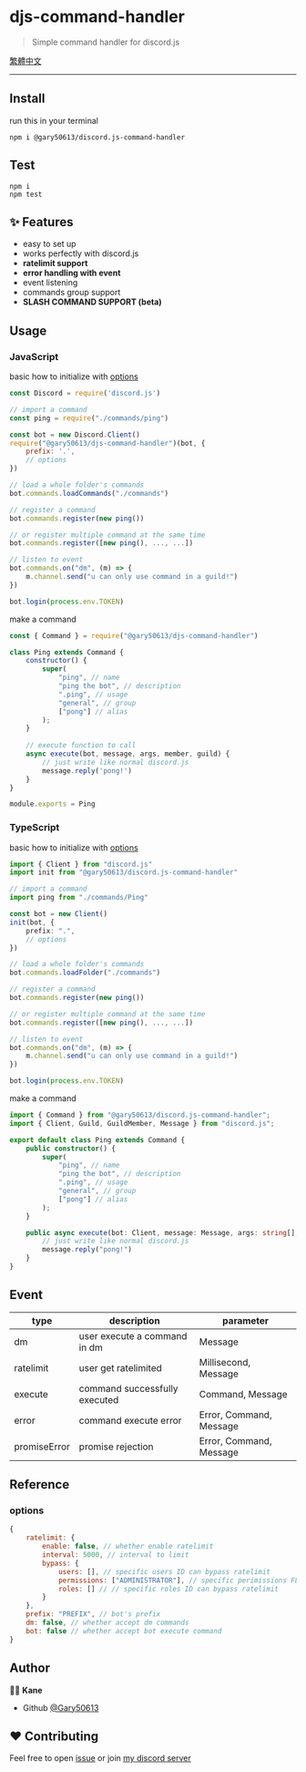 # djs-command-handler
> Simple command handler for discord.js

[繁體中文](doc/README-zh.md)

***

## Install
run this in your terminal
```shell
npm i @gary50613/discord.js-command-handler
```

## Test
```shell
npm i
npm test
```

## ✨ Features

- easy to set up
- works perfectly with discord.js
- **ratelimit support**
- **error handling with event**
- event listening
- commands group support
- **SLASH COMMAND SUPPORT (beta)**

## Usage

### JavaScript
basic how to initialize with [options](#options)
```js
const Discord = require('discord.js')

// import a command
const ping = require("./commands/ping")

const bot = new Discord.Client()
require("@gary50613/djs-command-handler")(bot, {
	prefix: '.',
	// options
})

// load a whole folder's commands
bot.commands.loadCommands("./commands")

// register a command
bot.commands.register(new ping())

// or register multiple command at the same time
bot.commands.register([new ping(), ..., ...])

// listen to event
bot.commands.on("dm", (m) => {
    m.channel.send("u can only use command in a guild!")
})

bot.login(process.env.TOKEN)
```

make a command
```js
const { Command } = require("@gary50613/djs-command-handler")

class Ping extends Command {
    constructor() {
        super(
            "ping", // name
            "ping the bot", // description
            ".ping", // usage
            "general", // group
            ["pong"] // alias
        );
    }
    
    // execute function to call
    async execute(bot, message, args, member, guild) {
        // just write like normal discord.js
        message.reply('pong!')
    }
}

module.exports = Ping
```

### TypeScript
basic how to initialize with [options](#options)
```ts
import { Client } from "discord.js"
import init from "@gary50613/discord.js-command-handler"

// import a command
import ping from "./commands/Ping"

const bot = new Client()
init(bot, {
    prefix: ".",
    // options
})

// load a whole folder's commands
bot.commands.loadFolder("./commands")

// register a command
bot.commands.register(new ping())

// or register multiple command at the same time
bot.commands.register([new ping(), ..., ...])

// listen to event
bot.commands.on("dm", (m) => {
    m.channel.send("u can only use command in a guild!")
})

bot.login(process.env.TOKEN)
```

make a command
```ts
import { Command } from "@gary50613/discord.js-command-handler";
import { Client, Guild, GuildMember, Message } from "discord.js";

export default class Ping extends Command {
    public constructor() {
        super(
            "ping", // name
            "ping the bot", // description
            ".ping", // usage
            "general", // group
            ["pong"] // alias
        );
    }

    public async execute(bot: Client, message: Message, args: string[], member: GuildMember, guild: Guild) {
        // just write like normal discord.js
        message.reply("pong!")
    }
}
```


## Event
type | description | parameter
---|---|---
dm | user execute a command in dm | Message
ratelimit | user get ratelimited | Millisecond, Message
execute | command successfully executed | Command, Message
error | command execute error | Error, Command, Message
promiseError | promise rejection | Error, Command, Message

## Reference
### options
```js
{
    ratelimit: {
        enable: false, // whether enable ratelimit
        interval: 5000, // interval to limit
        bypass: {
            users: [], // specific users ID can bypass ratelimit 
            permissions: ["ADMINISTRATOR"], // specific perimissions FLAG can bypass ratelimit
            roles: [] // // specific roles ID can bypass ratelimit
        }
    },
    prefix: "PREFIX", // bot's prefix
    dm: false, // whether accept dm commands
    bot: false // whether accept bot execute command  
}
```

## Author
🧑‍💻 **Kane**
- Github [@Gary50613](https://github.com/Gary50613)

## ❤️ Contributing
Feel free to open [issue](https://github.com/Gary50613/discordjs-command-handler/issues)
or join [my discord server](https://discord.gg/ct2ufag)